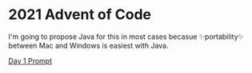 # 2021 Advent of Code

I'm going to propose Java for this in most cases becasue ✨portability✨ between Mac and Windows is easiest with Java.

[Day 1 Prompt](https://adventofcode.com/2021/day/1)
